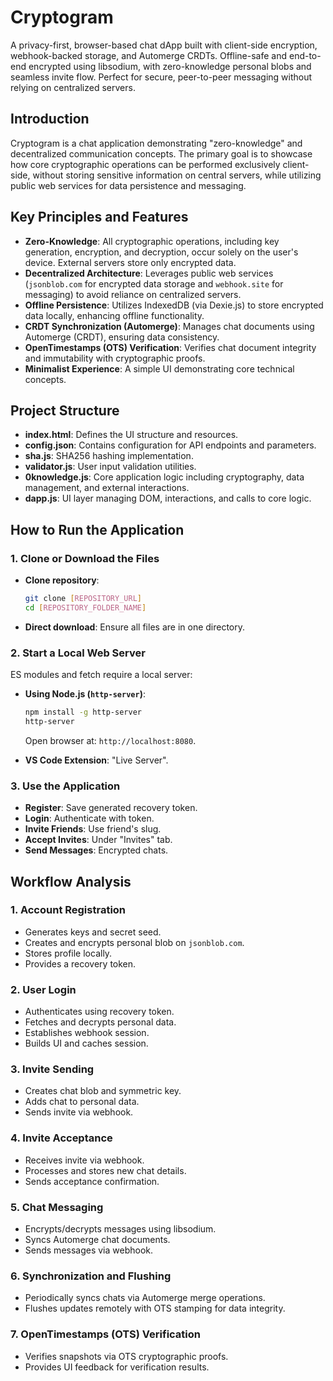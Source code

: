# Cryptogram

A privacy-first, browser-based chat dApp built with client-side encryption, webhook-backed storage, and Automerge CRDTs. Offline-safe and end-to-end encrypted using libsodium, with zero-knowledge personal blobs and seamless invite flow. Perfect for secure, peer-to-peer messaging without relying on centralized servers.

## Introduction

Cryptogram is a chat application demonstrating "zero-knowledge" and decentralized communication concepts. The primary goal is to showcase how core cryptographic operations can be performed exclusively client-side, without storing sensitive information on central servers, while utilizing public web services for data persistence and messaging.

## Key Principles and Features

* **Zero-Knowledge**: All cryptographic operations, including key generation, encryption, and decryption, occur solely on the user's device. External servers store only encrypted data.
* **Decentralized Architecture**: Leverages public web services (`jsonblob.com` for encrypted data storage and `webhook.site` for messaging) to avoid reliance on centralized servers.
* **Offline Persistence**: Utilizes IndexedDB (via Dexie.js) to store encrypted data locally, enhancing offline functionality.
* **CRDT Synchronization (Automerge)**: Manages chat documents using Automerge (CRDT), ensuring data consistency.
* **OpenTimestamps (OTS) Verification**: Verifies chat document integrity and immutability with cryptographic proofs.
* **Minimalist Experience**: A simple UI demonstrating core technical concepts.

## Project Structure

* **index.html**: Defines the UI structure and resources.
* **config.json**: Contains configuration for API endpoints and parameters.
* **sha.js**: SHA256 hashing implementation.
* **validator.js**: User input validation utilities.
* **0knowledge.js**: Core application logic including cryptography, data management, and external interactions.
* **dapp.js**: UI layer managing DOM, interactions, and calls to core logic.

## How to Run the Application

### 1. Clone or Download the Files

* **Clone repository**:

  ```bash
  git clone [REPOSITORY_URL]
  cd [REPOSITORY_FOLDER_NAME]
  ```
* **Direct download**: Ensure all files are in one directory.

### 2. Start a Local Web Server

ES modules and fetch require a local server:

* **Using Node.js (`http-server`)**:

  ```bash
  npm install -g http-server
  http-server
  ```

  Open browser at: `http://localhost:8080`.

* **VS Code Extension**: "Live Server".

### 3. Use the Application

* **Register**: Save generated recovery token.
* **Login**: Authenticate with token.
* **Invite Friends**: Use friend's slug.
* **Accept Invites**: Under "Invites" tab.
* **Send Messages**: Encrypted chats.

## Workflow Analysis

### 1. Account Registration

* Generates keys and secret seed.
* Creates and encrypts personal blob on `jsonblob.com`.
* Stores profile locally.
* Provides a recovery token.

### 2. User Login

* Authenticates using recovery token.
* Fetches and decrypts personal data.
* Establishes webhook session.
* Builds UI and caches session.

### 3. Invite Sending

* Creates chat blob and symmetric key.
* Adds chat to personal data.
* Sends invite via webhook.

### 4. Invite Acceptance

* Receives invite via webhook.
* Processes and stores new chat details.
* Sends acceptance confirmation.

### 5. Chat Messaging

* Encrypts/decrypts messages using libsodium.
* Syncs Automerge chat documents.
* Sends messages via webhook.

### 6. Synchronization and Flushing

* Periodically syncs chats via Automerge merge operations.
* Flushes updates remotely with OTS stamping for data integrity.

### 7. OpenTimestamps (OTS) Verification

* Verifies snapshots via OTS cryptographic proofs.
* Provides UI feedback for verification results.
